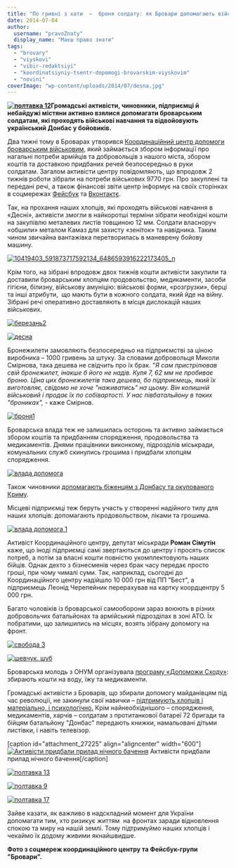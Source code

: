 ```yaml
---
title: "По гривні з хати  –  броня солдату: як Бровари допомагають військовим"
date: 2014-07-04
author: 
  username: "pravoZnaty"
  display_name: "Маєш право знати"
tags: 
  - "brovary"
  - "viyskovi"
  - "vibir-redaktsiyi"
  - "koordinatsiyniy-tsentr-dopomogi-brovarskim-viyskovim"
  - "novini"
coverImage: "wp-content/uploads/2014/07/desna.jpg"
---
```


**[![полтавка 12](https://mpz.brovary.org/wp-content/uploads/2014/07/poltavka-12.jpg)](https://mpz.brovary.org/wp-content/uploads/2014/07/poltavka-12.jpg)Громадські активісти, чиновники, підприємці й небайдужі містяни активно взялися допомагати броварським солдатам, які проходять військові навчання та відвойовують український Донбас у бойовиків.**

Два тижні тому в Броварах утворився [Координаційний центр допомоги броварським військовим](https://mpz.brovary.org/u-brovarah-stvoryuyut-koordinatsiyniy-tsentr-dlya-dopomogi-nashim-viyskovim-na-shodi/), який займається збором інформації про нагальні потреби армійців та добровольців з нашого міста, збором коштів та доставкою придбаних речей безпосередньо в руки солдатам. Загалом активісти центру повідомляють, що впродовж 2 тижнів роботи зібрали на потреби військових 9770 грн. Про закуплені та передані речі, а також фінансові звіти центр інформує на своїх сторінках в соцмережах [Фейсбук](https://www.facebook.com/koordcentr.brovary) та [Вконтактє](https://vk.com/koordcentr.brovary).

Так, на прохання наших хлопців, які проходять військові навчання в «Десні», активісти змогли в найкоротші терміни зібрати необхідні кошти на закупівлю металевих листів товщиною 12 мм. Солдати власноруч «обшили» металом Камаз для захисту «зеніток» та навідника. Таким чином звичайна вантажівка перетворилась в маневрену бойову машину.

[![10419403_591873717592134_6486593916222173405_n](https://mpz.brovary.org/wp-content/uploads/2014/07/10419403_591873717592134_6486593916222173405_n.jpg)](https://mpz.brovary.org/wp-content/uploads/2014/07/10419403_591873717592134_6486593916222173405_n.jpg)

Крім того, на зібрані впродовж двох тижнів кошти активісти закупили та доставили броварським хлопцям продовольство, медикаменти, засоби гігієни, білизну, військову амуніцію: військові форми, «розгрузки», берці та інші атрибути,  що мають бути в кожного солдата, який йде на війну. Зібрані речі оперативно доставляють в місця дислокацій наших військових.

[![березань2](https://mpz.brovary.org/wp-content/uploads/2014/07/berezan2.jpg)](https://mpz.brovary.org/wp-content/uploads/2014/07/berezan2.jpg)

[![десна](https://mpz.brovary.org/wp-content/uploads/2014/07/desna.jpg)](https://mpz.brovary.org/wp-content/uploads/2014/07/desna.jpg)

Бронежилети замовляють безпосередньо на підприємстві за ціною виробника – 1000 гривень за штуку. За словами добровольця Миколи Смірнова, така дешева не свідчить про їх брак. "_Я сам пристрілював свій бронежилет, інакше б його не надів. Куля 7, 62 мм не пробиває броню. Ціна цих бронежилетів така дешева, бо підприємець, який їх виготовляє, свідомо не хоче "наживатись" на цьому. Він колишній військовий і продає їх по собівартості. У нас півбатальйону в таких "брониках", -_ каже Смірнов.

[![броня1](https://mpz.brovary.org/wp-content/uploads/2014/07/bronya1.jpg)](https://mpz.brovary.org/wp-content/uploads/2014/07/bronya1.jpg)

Броварська влада теж не залишилась осторонь та активно займається збором коштів та придбанням спорядження, продовольства та медикаментів. Днями працівники виконкому, підрозділів міськради, комунальних служб скинулись грошима і придбали хлопцям спорядження.

[![влада допомога](https://mpz.brovary.org/wp-content/uploads/2014/07/vlada-dopomoga.jpg)](https://mpz.brovary.org/wp-content/uploads/2014/07/vlada-dopomoga.jpg)

Також чиновники [допомагають біженцям з Донбасу та окупованого Криму](http://brovary-rada.gov.ua/pereselents%D1%96-%D1%96z-skhodu-ukra%D1%97ni-ta-ar-krim-u-brovarakh-otrimuyut-nalezhnu-dopomogu).

Місцеві підприємці теж беруть участь у створенні надійного тилу для наших хлопців: допомагають продовольством, ліками та грошима.

[![влада допомога 1](https://mpz.brovary.org/wp-content/uploads/2014/07/vlada-dopomoga-1.jpg)](https://mpz.brovary.org/wp-content/uploads/2014/07/vlada-dopomoga-1.jpg)

Активіст Координаційного центру, депутат міськради **Роман Сімутін** каже, що іноді підприємці самі звертаються до центру і просять список потреб, а потім за власні кошти повністю укомплектовують наших бійців. Однак дехто з бізнесменів через брак часу передає просто гроші, при чому чималі суми. Так, наприклад, сьогодні до Координаційного центру надійшло 10 000 грн від ПП "Бест", а підприємець Леонід Черепейник перерахував на картку коордцентру 5 000 грн.

Багато чоловіків із броварської самооборони зараз воюють в різних добровольчих батальйонах та армійський підрозділах в зоні АТО. Їх побратими, що залишились на місцях, возять зібрану допомогу на фронт.

[![свобода 3](https://mpz.brovary.org/wp-content/uploads/2014/07/svoboda-3.jpg)](https://mpz.brovary.org/wp-content/uploads/2014/07/svoboda-3.jpg)

[![шевчук. шуб](https://mpz.brovary.org/wp-content/uploads/2014/07/shevchuk.-shub.jpg)](https://mpz.brovary.org/wp-content/uploads/2014/07/shevchuk.-shub.jpg)

Броварська молодь з ОНУМ організувала [програму «Допоможи Сходу»](https://vk.com/club72780851): збирають кошти на воду, їжу та медикаменти.

Громадські активісти з Броварів, що збирали допомогу майданівцям під час революції, не закинули свої навички – [підтримують хлопців і матеріально, і психологічно.](https://www.facebook.com/groups/brovary/permalink/854141857949115/) Крім найнеобхіднішого – спорядження, медикаментів, харчів – солдатам з протитанкової батареї 72 бригади та бійцям батальйону "Донбас" передають книжки, намальовані дітьми листівки, і навіть телевізор.

\[caption id="attachment\_27225" align="aligncenter" width="600"\][![Активісти придбали прилад нічного бачення](https://mpz.brovary.org/wp-content/uploads/2014/07/poltavka-15.jpg)](https://mpz.brovary.org/wp-content/uploads/2014/07/poltavka-15.jpg) Активісти придбали прилад нічного бачення\[/caption\]

[![полтавка 13](https://mpz.brovary.org/wp-content/uploads/2014/07/poltavka-13.jpg)](https://mpz.brovary.org/wp-content/uploads/2014/07/poltavka-13.jpg)

[![полтавка 9](https://mpz.brovary.org/wp-content/uploads/2014/07/poltavka-9.jpg)](https://mpz.brovary.org/wp-content/uploads/2014/07/poltavka-9.jpg)

[![полтавка 17](https://mpz.brovary.org/wp-content/uploads/2014/07/poltavka-17.jpg)](https://mpz.brovary.org/wp-content/uploads/2014/07/poltavka-17.jpg)

Зайве казати, як важливо в надскладний момент для України допомагати тим, хто ризикує життям  на фронтах заради відновлення спокою та миру на нашій землі. Тому підтримуймо наших хлопців і чекаймо їх додому живими якнайшвидше.

**Фото з соцмереж координаційного центру та Фейсбук-групи "Бровари".**
